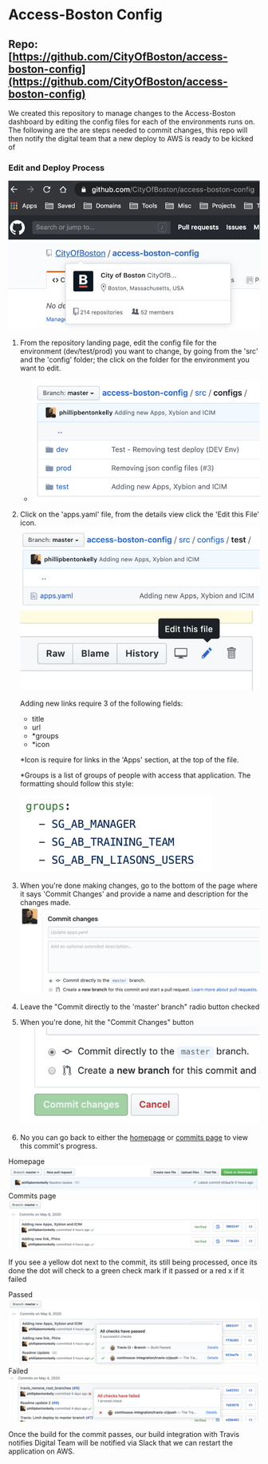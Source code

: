 # Access-Boston Config

## Repo: [https://github.com/CityOfBoston/access-boston-config](https://github.com/CityOfBoston/access-boston-config)

[repo]: ./src/images/Screenshot1.png "Repo"
[config_dir]: ./src/images/configs_dir.png "Configs Directory"
[apps_file]: ./src/images/apps_file.png "Apps File"
[edit]: ./src/images/edit.png "Edit"
[commit]: ./src/images/commit.png "Commit"
[commit_btn]: ./src/images/commit_btn.png "Commit Button"
[homepage_commit]: ./src/images/homepage_commit.png "Homepage Last Commit > Build Passed"
[commits_page]: ./src/images/commits_page.png "Commit Page"
[commits_page_pass]: ./src/images/commits_page_pass.png "Commit Page > Build Passed"
[commits_page_fail]: ./src/images/commits_page_fail.png "Commit Page > Build Failed"
[groups_syntax]: ./src/images/groups_syntax.png "Groups Syntax"

We created this repository to manage changes to the Access-Boston dashboard by editing the config files for each of the environments runs on. The following are the are steps needed to commit changes, this repo will then notify the digital team that a new deploy to AWS is ready to be kicked of

### Edit and Deploy Process

![Repo][repo]

1. From the repository landing page, edit the config file for the environment (dev/test/prod) you want to change, by going from the 'src' and the 'config' folder; the click on the folder for the environment you want to edit.
   - ![Configs Directory][config_dir]
2. Click on the 'apps.yaml' file, from the details view click the 'Edit this File' icon. ![Apps File][apps_file]![Edit][edit]

   Adding new links require 3 of the following fields:
   - title
   - url
   - *groups
   - *icon
  
   *Icon is require for links in the 'Apps' section, at the top of the file.

   *Groups is a list of groups of people with access that application. The formatting should follow this style:

     ![groups_syntax][groups_syntax]
3. When you're done making changes, go to the bottom of the page where it says 'Commit Changes' and provide a name and description for the changes made.
   ![Commit Fields][commit]
4. Leave the "Commit directly to the 'master' branch" radio button checked
5. When you're done, hit the "Commit Changes" button
   ![Commit Button][commit_btn]
6. No you can go back to either the [homepage](https://github.com/CityOfBoston/access-boston-config) or [commits page](https://github.com/CityOfBoston/access-boston-config/commits/master) to view this commit's progress.

Homepage ![homepage_commit][homepage_commit]
Commits page ![commits_page][commits_page]

If you see a yellow dot next to the commit, its still being processed, once its done the dot will check to a green check mark if it passed or a red x if it failed

Passed ![homepage_commit][commits_page_pass]
Failed ![commits_page][commits_page_fail]

Once the build for the commit passes, our build integration with Travis notifies Digital Team will be notified via Slack that we can restart the application on AWS.
